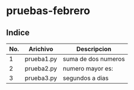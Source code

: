 # pruebas-febrero

## Indice

|No.|Arichivo|Descripcion|
|--|--|--|
|1|prueba1.py|suma de dos numeros|
|2|prueba2.py|numero mayor es: |
|3|prueba3.py|segundos a dias|
